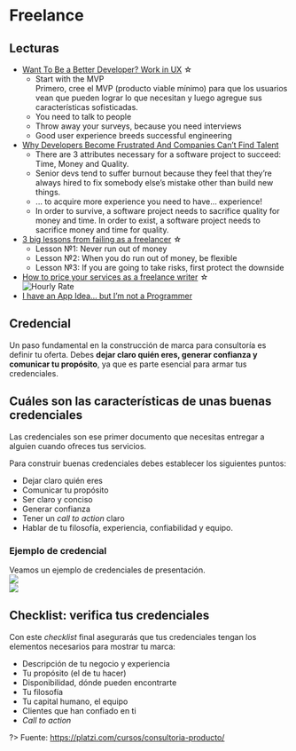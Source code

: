 # Freelance

## Lecturas

- [Want To Be a Better Developer? Work in UX](https://medium.com/swlh/want-to-be-a-better-developer-work-in-ux-33a040970bcb) ☆
  - Start with the MVP  
    Primero, cree el MVP (producto viable mínimo) para que los usuarios vean que pueden lograr lo que necesitan y luego agregue sus características sofisticadas.
  - You need to talk to people
  - Throw away your surveys, because you need interviews
  - Good user experience breeds successful engineering
- [Why Developers Become Frustrated And Companies Can’t Find Talent](https://codeburst.io/why-developers-become-frustrated-and-companies-cant-find-talent-c4114d8b72ac)
  - There are 3 attributes necessary for a software project to succeed: Time, Money and Quality.
  - Senior devs tend to suffer burnout because they feel that they’re always hired to fix somebody else’s mistake other than build new things.
  - ... to acquire more experience you need to have… experience!
  - In order to survive, a software project needs to sacrifice quality for money and time. In order to exist, a software project needs to sacrifice money and time for quality.
- [3 big lessons from failing as a freelancer](https://medium.com/@theodorosspathas/3-big-lessons-from-failing-as-a-freelancer-42f52f52f9ba) ☆  
  - Lesson №1: Never run out of money
  - Lesson №2: When you do run out of money, be flexible
  - Lesson №3: If you are going to take risks, first protect the downside
- [How to price your services as a freelance writer](https://medium.com/swlh/how-to-price-your-services-as-a-freelance-writer-8984d76b3158) ☆  
  ![Hourly Rate](../assets/img/hourly-rate.png)
- [I have an App Idea… but I’m not a Programmer](https://hackernoon.com/i-have-an-app-idea-but-im-not-a-programmer-77327fe448c3)

## Credencial

Un paso fundamental en la construcción de marca para consultoría es definir tu oferta. Debes **dejar claro quién eres, generar confianza y comunicar tu propósito**, ya que es parte esencial para armar tus credenciales.

Cuáles son las características de unas buenas credenciales
----------------------------------------------------------

Las credenciales son ese primer documento que necesitas entregar a alguien cuando ofreces tus servicios.

Para construir buenas credenciales debes establecer los siguientes puntos:

*   Dejar claro quién eres
*   Comunicar tu propósito
*   Ser claro y conciso
*   Generar confianza
*   Tener un _call to action_ claro
*   Hablar de tu filosofía, experiencia, confiabilidad y equipo.

### Ejemplo de credencial

Veamos un ejemplo de credenciales de presentación.  
![](https://static.platzi.com/media/articlases/Images/FireShot%20Capture%20028%20-%20%20-%20static.platzi.com.png)  
![](https://static.platzi.com/media/articlases/Images/FireShot%20Capture%20031%20-%20%20-%20static.platzi.com.png)

Checklist: verifica tus credenciales
------------------------------------

Con este _checklist_ final asegurarás que tus credenciales tengan los elementos necesarios para mostrar tu marca:

*   Descripción de tu negocio y experiencia
*   Tu propósito (el de tu hacer)
*   Disponibilidad, dónde pueden encontrarte
*   Tu filosofía
*   Tu capital humano, el equipo
*   Clientes que han confiado en ti
*   _Call to action_

?> Fuente: https://platzi.com/cursos/consultoria-producto/
